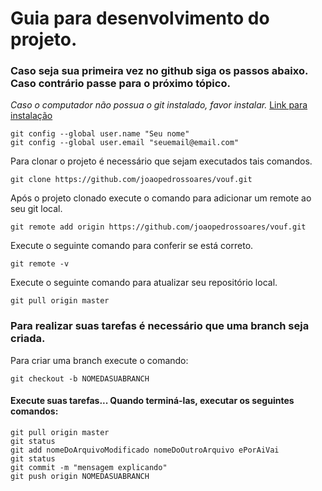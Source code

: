 # Guia para desenvolvimento do projeto.
### Caso seja sua primeira vez no github siga os passos abaixo. Caso contrário passe para o próximo tópico.
*Caso o computador não possua o git instalado, favor instalar.* [Link para instalação](https://git-scm.com/download/win)
```
git config --global user.name "Seu nome"
git config --global user.email "seuemail@email.com"
```
Para clonar o projeto é necessário que sejam executados tais comandos.
```
git clone https://github.com/joaopedrossoares/vouf.git
```
Após o projeto clonado execute o comando para adicionar um remote ao seu git local.
```
git remote add origin https://github.com/joaopedrossoares/vouf.git
```
Execute o seguinte comando para conferir se está correto. 
```
git remote -v
```
Execute o seguinte comando para atualizar seu repositório local.
```
git pull origin master
```
### Para realizar suas tarefas é necessário que uma branch seja criada.

Para criar uma branch execute o comando: 
```
git checkout -b NOMEDASUABRANCH
```

#### Execute suas tarefas... Quando terminá-las, executar os seguintes comandos:
```
git pull origin master
git status
git add nomeDoArquivoModificado nomeDoOutroArquivo ePorAiVai
git status
git commit -m "mensagem explicando"
git push origin NOMEDASUABRANCH
```


